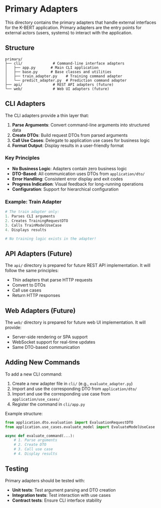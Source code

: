 # Primary Adapters

This directory contains the primary adapters that handle external interfaces for the K-BERT application. Primary adapters are the entry points for external actors (users, systems) to interact with the application.

## Structure

```
primary/
├── cli/              # Command-line interface adapters
│   ├── app.py       # Main CLI application
│   ├── base.py      # Base classes and utilities
│   ├── train_adapter.py    # Training command adapter
│   └── predict_adapter.py  # Prediction command adapter
├── api/              # REST API adapters (future)
└── web/              # Web UI adapters (future)
```

## CLI Adapters

The CLI adapters provide a thin layer that:

1. **Parse Arguments**: Convert command-line arguments into structured data
2. **Create DTOs**: Build request DTOs from parsed arguments
3. **Call Use Cases**: Delegate to application use cases for business logic
4. **Format Output**: Display results in a user-friendly format

### Key Principles

- **No Business Logic**: Adapters contain zero business logic
- **DTO-Based**: All communication uses DTOs from `application/dto/`
- **Error Handling**: Consistent error display and exit codes
- **Progress Indication**: Visual feedback for long-running operations
- **Configuration**: Support for hierarchical configuration

### Example: Train Adapter

```python
# The train adapter only:
1. Parses CLI arguments
2. Creates TrainingRequestDTO
3. Calls TrainModelUseCase
4. Displays results

# No training logic exists in the adapter!
```

## API Adapters (Future)

The `api/` directory is prepared for future REST API implementation. It will follow the same principles:

- Thin adapters that parse HTTP requests
- Convert to DTOs
- Call use cases
- Return HTTP responses

## Web Adapters (Future)

The `web/` directory is prepared for future web UI implementation. It will provide:

- Server-side rendering or SPA support
- WebSocket support for real-time updates
- Same DTO-based communication

## Adding New Commands

To add a new CLI command:

1. Create a new adapter file in `cli/` (e.g., `evaluate_adapter.py`)
2. Import and use the corresponding DTO from `application/dto/`
3. Import and use the corresponding use case from `application/use_cases/`
4. Register the command in `cli/app.py`

Example structure:
```python
from application.dto.evaluation import EvaluationRequestDTO
from application.use_cases.evaluate_model import EvaluateModelUseCase

async def evaluate_command(...):
    # 1. Parse arguments
    # 2. Create DTO
    # 3. Call use case
    # 4. Display results
```

## Testing

Primary adapters should be tested with:

- **Unit tests**: Test argument parsing and DTO creation
- **Integration tests**: Test interaction with use cases
- **Contract tests**: Ensure CLI interface stability